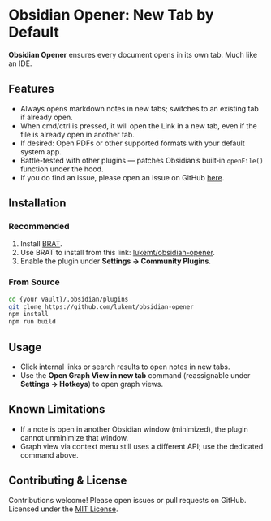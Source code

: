 # Obsidian Opener: New Tab by Default

**Obsidian Opener** ensures every document opens in its own tab. Much like an IDE.

## Features

- Always opens markdown notes in new tabs; switches to an existing tab if already open.
- When cmd/ctrl is pressed, it will open the Link in a new tab, even if the file is already open in another tab.
- If desired: Open PDFs or other supported formats with your default system app.
- Battle-tested with other plugins — patches Obsidian’s built‑in `openFile()` function under the hood.
- If you do find an issue, please open an issue on GitHub [here](https://github.com/lukemt/obsidian-opener/issues).

## Installation

### Recommended
1. Install [BRAT](https://github.com/TfTHacker/obsidian42-brat).
2. Use BRAT to install from this link: [lukemt/obsidian-opener](https://github.com/lukemt/obsidian-opener).
3. Enable the plugin under **Settings → Community Plugins**.

### From Source
```sh
cd {your vault}/.obsidian/plugins
git clone https://github.com/lukemt/obsidian-opener
npm install
npm run build
```

## Usage

- Click internal links or search results to open notes in new tabs.
- Use the **Open Graph View in new tab** command (reassignable under **Settings → Hotkeys**) to open graph views.

## Known Limitations

- If a note is open in another Obsidian window (minimized), the plugin cannot unminimize that window.
- Graph view via context menu still uses a different API; use the dedicated command above.

## Contributing & License

Contributions welcome! Please open issues or pull requests on GitHub. Licensed under the [MIT License](LICENSE).
